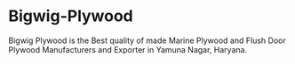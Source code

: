# Bigwig-Plywood
Bigwig Plywood is the Best quality of made Marine Plywood and Flush Door Plywood Manufacturers and Exporter in Yamuna Nagar, Haryana.
